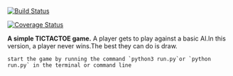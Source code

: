 [![Build Status](https://travis-ci.org/kenneth051/tictactoe.svg?branch=feedback)](https://travis-ci.org/kenneth051/tictactoe)

[![Coverage Status](https://coveralls.io/repos/github/kenneth051/tictactoe/badge.svg?branch=feedback)](https://coveralls.io/github/kenneth051/tictactoe?branch=feedback)

**A simple TICTACTOE game.**
A player gets to play against a basic AI.In this version, a player never wins.The best they can do is draw.

    start the game by running the command `python3 run.py`or `python run.py` in the terminal or command line

